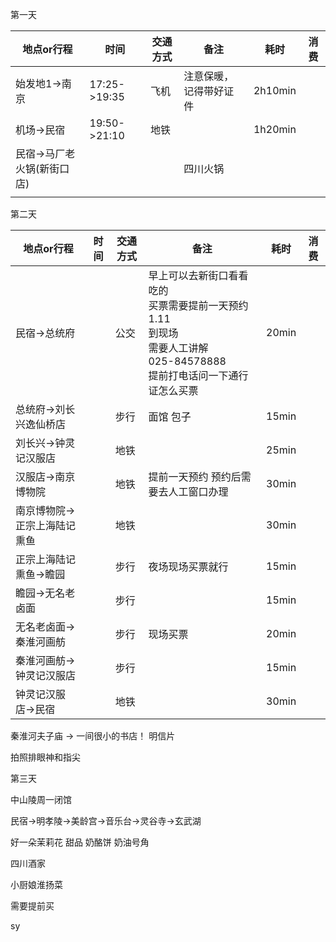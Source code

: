 第一天

| 地点or行程          | 时间           | 交通方式 | 备注          | 耗时      | 消费  |
| --------------- | ------------ | ---- | ----------- | ------- | --- |
| 始发地1->南京        | 17:25->19:35 | 飞机   | 注意保暖，记得带好证件 | 2h10min |     |
| 机场->民宿          | 19:50->21:10 | 地铁   |             | 1h20min |     |
| 民宿->马厂老火锅(新街口店) |              |      | 四川火锅        |         |     |
|                 |              |      |             |         |     |

第二天

| 地点or行程          | 时间  | 交通方式 | 备注                                                                                 | 耗时    | 消费  |
| --------------- | --- | ---- | ---------------------------------------------------------------------------------- | ----- | --- |
| 民宿->总统府         |     | 公交   | 早上可以去新街口看看吃的<br>买票需要提前一天预约1.11<br>到现场<br>需要人工讲解<br>025-84578888<br>提前打电话问一下通行证怎么买票 | 20min |     |
| 总统府->刘长兴逸仙桥店    |     | 步行   | 面馆 包子                                                                              | 15min |     |
| 刘长兴->钟灵记汉服店     |     | 地铁   |                                                                                    | 25min |     |
| 汉服店->南京博物院      |     | 地铁   | 提前一天预约 预约后需要去人工窗口办理                                                                | 30min |     |
| 南京博物院->正宗上海陆记熏鱼 |     | 地铁   |                                                                                    | 30min |     |
| 正宗上海陆记熏鱼->瞻园    |     | 步行   | 夜场现场买票就行                                                                           | 15min |     |
| 瞻园->无名老卤面       |     | 步行   |                                                                                    | 15min |     |
| 无名老卤面->秦淮河画舫    |     | 步行   | 现场买票                                                                               | 20min |     |
| 秦淮河画舫->钟灵记汉服店   |     | 步行   |                                                                                    | 15min |     |
| 钟灵记汉服店->民宿      |     | 地铁   |                                                                                    | 30min |     |

秦淮河夫子庙 -> 一间很小的书店！ 明信片

拍照排眼神和指尖


第三天

中山陵周一闭馆

民宿->明孝陵->美龄宫->音乐台->灵谷寺->玄武湖

好一朵茉莉花 甜品
奶酪饼 奶油号角

四川酒家

小厨娘淮扬菜

需要提前买

sy
